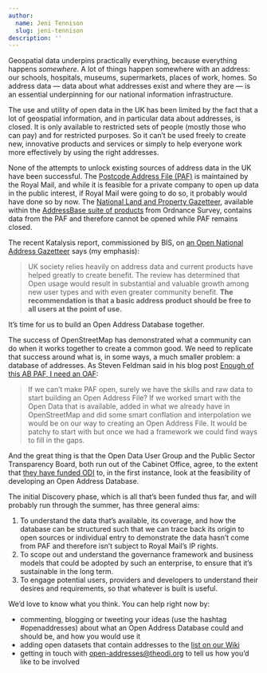 ```yaml
---
author:
  name: Jeni Tennison
  slug: jeni-tennison
description: ''
---
```


<p>Geospatial data underpins practically everything, because everything happens <em>somewhere</em>. A lot of things happen somewhere with an address: our schools, hospitals, museums, supermarkets, places of work, homes. So address data — data about what addresses exist and where they are — is an essential underpinning for our national information infrastructure.</p>

<p>The use and utility of open data in the UK has been limited by the fact that a lot of geospatial information, and in particular data about addresses, is closed. It is only available to restricted sets of people (mostly those who can pay) and for restricted purposes. So it can’t be used freely to create new, innovative products and services or simply to help everyone work more effectively by using the right addresses.</p>

<p>None of the attempts to unlock existing sources of address data in the UK have been successful. The <a rel="external" href="http://www.poweredbypaf.com/end-user/products/data-products/paf-raw-data/">Postcode Address File (PAF)</a> is maintained by the Royal Mail, and while it is feasible for a private company to open up data in the public interest, if Royal Mail were going to do so, it probably would have done so by now. The <a rel="external" href="http://www.nlpg.org.uk/nlpg/welcome.htm">National Land and Property Gazetteer</a>, available within the <a rel="external" href="http://www.ordnancesurvey.co.uk/business-and-government/products/addressbase-products.html">AddressBase suite of products</a> from Ordnance Survey, contains data from the PAF and therefore cannot be opened while PAF remains closed.</p>

<p>The recent Katalysis report, commissioned by BIS, on <a href="https://www.gov.uk/government/publications/an-open-national-address-gazetteer">an Open National Address Gazetteer</a> says (my emphasis):</p>

<blockquote>
  <p>UK society relies heavily on address data and current products have helped greatly to create benefit. The review has determined that Open usage would result in substantial and valuable growth among new user types and with even greater community benefit. <strong>The recommendation is that a basic address product should be free to all users at the point of use.</strong></p>
</blockquote>

<p>It’s time for us to build an Open Address Database together.</p>

<p>The success of OpenStreetMap has demonstrated what a community can do when it works together to create a common good. We need to replicate that success around what is, in some ways, a much smaller problem: a database of addresses. As Steven Feldman said in his blog post <a rel="external" href="http://knowwhereconsulting.co.uk/enough-of-this-ab-paf-i-need-an-oaf/">Enough of this AB PAF, I need an OAF</a>:</p>

<blockquote>
  <p>If we can’t make PAF open, surely we have the skills and raw data to start building an Open Address File? If we worked smart with the Open Data that is available, added in what we already have in OpenStreetMap and did some smart conflation and interpolation we would be on our way to creating an Open Address File. It would be patchy to start with but once we had a framework we could find ways to fill in the gaps.</p>
</blockquote>

<p>And the great thing is that the Open Data User Group and the Public Sector Transparency Board, both run out of the Cabinet Office, agree, to the extent that <a rel="external" href="http://data.gov.uk/blog/funding-agreed-important-new-open-data-projects">they have funded ODI</a> to, in the first instance, look at the feasibility of developing an Open Address Database.</p>

<p>The initial Discovery phase, which is all that’s been funded thus far, and will probably run through the summer, has three general aims:</p>

<ol>
  <li>To understand the data that’s available, its coverage, and how the database can be structured such that we can trace back its origin to open sources or individual entry to demonstrate the data hasn’t come from PAF and therefore isn’t subject to Royal Mail’s IP rights.</li>
  <li>To scope out and understand the governance framework and business models that could be adopted by such an enterprise, to ensure that it’s sustainable in the long term.</li>
  <li>To engage potential users, providers and developers to understand their desires and requirements, so that whatever is built is useful.</li>
</ol>

<p>We’d love to know what you think. You can help right now by:</p>

<ul>
  <li>commenting, blogging or tweeting your ideas (use the hashtag #openaddresses) about what an Open Address Database could and should be, and how you would use it</li>
  <li>adding open datasets that contain addresses to the <a rel="external" href="https://github.com/theodi/open-addresses/wiki">list on our Wiki</a></li>
  <li>getting in touch with <a href="&#109;&#097;&#105;&#108;&#116;&#111;:&#111;&#112;&#101;&#110;&#045;&#097;&#100;&#100;&#114;&#101;&#115;&#115;&#101;&#115;&#064;&#116;&#104;&#101;&#111;&#100;&#105;&#046;&#111;&#114;&#103;">&#111;&#112;&#101;&#110;&#045;&#097;&#100;&#100;&#114;&#101;&#115;&#115;&#101;&#115;&#064;&#116;&#104;&#101;&#111;&#100;&#105;&#046;&#111;&#114;&#103;</a> to tell us how you’d like to be involved</li>
</ul>

